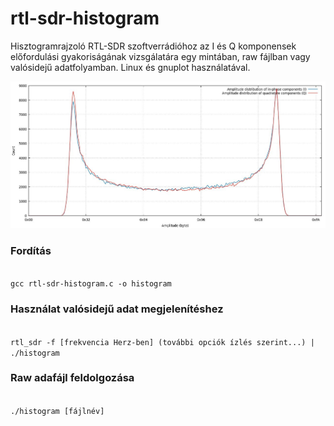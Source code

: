 # rtl-sdr-histogram
Hisztogramrajzoló RTL-SDR szoftverrádióhoz az I és Q komponensek előfordulási gyakoriságának vizsgálatára egy mintában, raw fájlban vagy valósidejű adatfolyamban. Linux és gnuplot használatával.

![alt text](https://github.com/simonyiszk/rtl-sdr-histogram/blob/main/histogram_demo.jpg?raw=true)

### Fordítás
<code>
gcc rtl-sdr-histogram.c -o histogram
</code>

### Használat valósidejű adat megjelenítéshez
<code>
rtl_sdr -f [frekvencia Herz-ben] (további opciók ízlés szerint...) | ./histogram
</code>

### Raw adafájl feldolgozása
<code>
./histogram [fájlnév]
</code>
